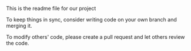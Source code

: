 This is the readme file for our project

To keep things in sync, consider writing code on your own branch and merging it. 

To modify others' code, please create a pull request and let others review the code.

